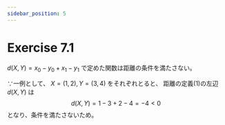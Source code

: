 ```yaml
---
sidebar_position: 5
---
```


# Exercise 7.1

$d(X, Y) = x_0 - y_0 + x_1 - y_1$ で定めた関数は距離の条件を満たさない。

∵一例として、 $X=(1, 2), Y=(3, 4)$ をそれぞれとると、
距離の定義(1)の左辺 $d(X,Y)$ は
$$
d(X,Y) = 1 - 3 + 2 - 4 = -4 < 0
$$
となり、条件を満たさないため。
